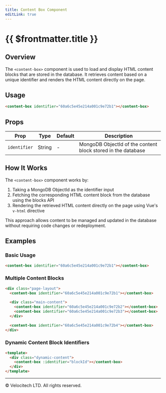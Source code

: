 ```yaml
---
title: Content Box Component
editLink: true
---
```


# {{ $frontmatter.title }}

## Overview

The `<content-box>` component is used to load and display HTML content blocks that are stored in the database. It retrieves content based on a unique identifier and renders the HTML content directly on the page.

## Usage

```html
<content-box identifier="60a6c5e45e214a001c9e72b1"></content-box>
```

## Props

| Prop | Type | Default | Description |
|------|------|---------|-------------|
| `identifier` | String | - | MongoDB ObjectId of the content block stored in the database |

## How It Works

The `<content-box>` component works by:

1. Taking a MongoDB ObjectId as the identifier input
2. Fetching the corresponding HTML content block from the database using the blocks API
3. Rendering the retrieved HTML content directly on the page using Vue's `v-html` directive

This approach allows content to be managed and updated in the database without requiring code changes or redeployment.

## Examples

### Basic Usage

```html
<content-box identifier="60a6c5e45e214a001c9e72b1"></content-box>
```

### Multiple Content Blocks

```html
<div class="page-layout">
  <content-box identifier="60a6c5e45e214a001c9e72b1"></content-box>
  
  <div class="main-content">
    <content-box identifier="60a6c5e45e214a001c9e72b2"></content-box>
    <content-box identifier="60a6c5e45e214a001c9e72b3"></content-box>
  </div>
  
  <content-box identifier="60a6c5e45e214a001c9e72b4"></content-box>
</div>
```

### Dynamic Content Block Identifiers

```html
<template>
  <div class="dynamic-content">
    <content-box :identifier="blockId"></content-box>
  </div>
</template>
```


---

© Velocitech LTD. All rights reserved.
